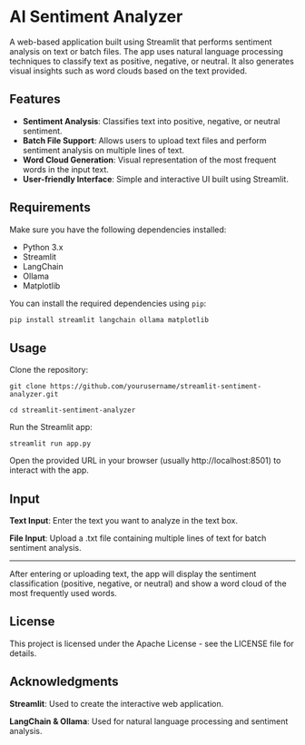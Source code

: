 # AI Sentiment Analyzer

A web-based application built using Streamlit that performs sentiment analysis on text or batch files. The app uses natural language processing techniques to classify text as positive, negative, or neutral. It also generates visual insights such as word clouds based on the text provided.

## Features

- **Sentiment Analysis**: Classifies text into positive, negative, or neutral sentiment.
- **Batch File Support**: Allows users to upload text files and perform sentiment analysis on multiple lines of text.
- **Word Cloud Generation**: Visual representation of the most frequent words in the input text.
- **User-friendly Interface**: Simple and interactive UI built using Streamlit.

## Requirements

Make sure you have the following dependencies installed:

- Python 3.x
- Streamlit
- LangChain
- Ollama
- Matplotlib

You can install the required dependencies using `pip`:

```bash
pip install streamlit langchain ollama matplotlib
```
## Usage
Clone the repository:
```
git clone https://github.com/yourusername/streamlit-sentiment-analyzer.git

cd streamlit-sentiment-analyzer
```
Run the Streamlit app:
```
streamlit run app.py
```
Open the provided URL in your browser (usually http://localhost:8501) to interact with the app.

## Input
**Text Input**: Enter the text you want to analyze in the text box.

**File Input**: Upload a .txt file containing multiple lines of text for batch sentiment analysis.

---

After entering or uploading text, the app will display the sentiment classification (positive, negative, or neutral) and show a word cloud of the most frequently used words.

## License
This project is licensed under the Apache License - see the LICENSE file for details.

## Acknowledgments
**Streamlit**: Used to create the interactive web application.

**LangChain & Ollama**: Used for natural language processing and sentiment analysis.

